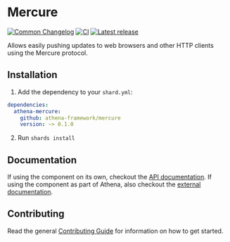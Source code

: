 # Mercure

[![Common Changelog](https://common-changelog.org/badge.svg)](https://common-changelog.org)
[![CI](https://github.com/athena-framework/athena/workflows/CI/badge.svg)](https://github.com/athena-framework/athena/actions/workflows/ci.yml)
[![Latest release](https://img.shields.io/github/release/athena-framework/mercure.svg)](https://github.com/athena-framework/mercure/releases)

Allows easily pushing updates to web browsers and other HTTP clients using the Mercure protocol.

## Installation

1. Add the dependency to your `shard.yml`:

```yaml
dependencies:
  athena-mercure:
    github: athena-framework/mercure
    version: ~> 0.1.0
```

2. Run `shards install`

## Documentation

If using the component on its own, checkout the [API documentation](https://athenaframework.org/Mercure).
If using the component as part of Athena, also checkout the [external documentation](https://athenaframework.org/components/mercure).

## Contributing

Read the general [Contributing Guide](./CONTRIBUTING.md) for information on how to get started.
